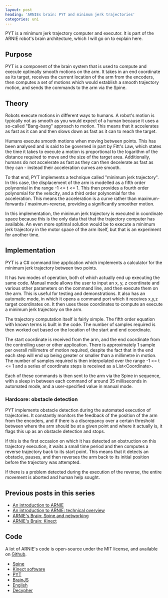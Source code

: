 ```yaml
---
layout: post
heading: 'ARNIEs brain: PYT and minimum jerk trajectories'
categories: uni
---
```


PYT is a minimum jerk trajectory computer and executor. It is part of the ARNIE robot's brain architecture, which I will go on to explain here.

## Purpose

PYT is a component of the brain system that is used to compute and execute optimally smooth motions on the arm. It takes in an end coordinate as its target, receives the current location of the arm from the encoders, then computes a set of motions which would establish a smooth trajectory motion, and sends the commands to the arm via the Spine.

## Theory

Robots execute motions in different ways to humans. A robot's motion is typically not as smooth as you would expect of a human because it uses a so-called "Bang-bang" approach to motion. This means that it accelerates as fast as it can and then slows down as fast as it can to reach the target.

Humans execute smooth motions when moving between points. This has been analysed and is said to be governed in part by Fitt's Law, which states the time it takes to execute a motion is proportional to the logarithm of the distance required to move and the size of the target area. Additionally, humans do not accelerate as fast as they can then decelerate as fast as they can - instead their acceleration curves are smooth.

To that end, PYT implements a technique called "minimum jerk trajectory". In this case, the displacement of the arm is modelled as a fifth order polynomial in the range -1 &lt;= t &lt;= 1. This then provides a fourth order polynomial for the velocity, and a third order polynomial for the acceleration. This means the acceleration is a curve rather than maximum-forwards / maximum-reverse, providing a significantly smoother motion.

In this implementation, the minimum jerk trajectory is executed in coordinate space because this is the only data that that the trajectory computer has available. An even more optimal solution would be to execute a minimum jerk trajectory in the motor space of the arm itself, but that is an experiment for another time.

## Implementation

PYT is a C# command line application which implements a calculator for the minimum jerk trajectory between two points.

It has two modes of operation, both of which actually end up executing the same code. Manual mode allows the user to input an x, y, z coordinate and various other parameters on the command line, and then execute them on the arm. This is useful for testing and demonstrations. It also has an automatic mode, in which it opens a command port which it receives x,y,z target coordinates on. It then uses these coordinates to compute an execute a minimum jerk trajectory on the arm.

The trajectory computation itself is fairly simple. The fifth order equation with known terms is built in the code. The number of samples required is then worked out based on the location of the start and end coordinate.

The start coordinate is received from the arm, and the end coordinate from the controlling user or other application. There is approximately 1 sample per overall millimetre of motion required, despite the fact that in the end each step will end up being greater or smaller than a millimetre in motion. The number of samples required is then interpolated over the range -1 &lt;= t &lt;= 1 and a series of coordinate steps is received as a List&lt;Coordinate&gt;.

Each of these commands is then sent to the arm via the Spine in sequence, with a sleep in between each command of around 35 milliseconds in automated mode, and a user-specified value in manual mode.

### Hardcore: obstacle detection

PYT implements obstacle detection during the automated execution of trajectories. It constantly monitors the feedback of the position of the arm from the encoders, and if there is a discrepancy over a certain threshold between where the arm should be at a given point and where it actually is, it flags this up as an obstacle detection and stops.

If this is the first occasion on which it has detected an obstruction on this trajectory execution, it waits a small time period and then computes a reverse trajectory back to its start point. This means that it detects an obstacle, pauses, and then reverses the arm back to its initial position before the trajectory was attempted.

If there is a problem detected during the execution of the reverse, the entire movement is aborted and human help sought.

## Previous posts in this series

* [An introduction to ARNIE](/on-engineering/uni/an-introduction-to-arnie/)
* [An introduction to ARNIE: technical overview](/on-engineering/uni/an-introduction-to-arnie-technical-overview/)
* [ARNIE's Brain: Spine and networking](/4811)
* [ARNIE's Brain: Kinect](/4814)

## Code

A lot of ARNIE's code is open-source under the MIT license, and available on [Github](https://github.com/arnie-robot).

* [Spine](https://github.com/arnie-robot/Spine)
* [Kinect software](https://github.com/chrisalexander/libfreenect)
* [PYT](https://github.com/arnie-robot/PYT)
* [BrainJS](https://github.com/arnie-robot/BrainJS)
* [English](https://github.com/arnie-robot/English)
* [Decypher](https://github.com/arnie-robot/Decypher)

 
